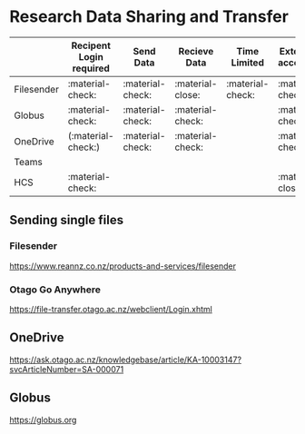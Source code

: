 # Research Data Sharing and Transfer



|             | Recipent Login required | Send Data | Recieve Data | Time Limited | Externally accessible | Single-File | Multiple Files | Data Verification |
| ----------- | -------------- | --------- | ------------ | ------------ | --------------------- | ----------- | -------------- | ----------------- |
| Filesender  | :material-check: | :material-check: | :material-close: | :material-check: | :material-check: | :material-check: | :material-close:   
| Globus      | :material-check: | :material-check: | :material-check: || :material-check: | :material-check:| :material-check: | :material-check:
| OneDrive    | (:material-check:) | :material-check: | :material-check: |  | :material-check: | :material-check: | :material-check: |
| Teams       |
| HCS         | :material-check: | | | | :material-close:  | | |
 



## Sending single files

### Filesender

https://www.reannz.co.nz/products-and-services/filesender

### Otago Go Anywhere

https://file-transfer.otago.ac.nz/webclient/Login.xhtml

## OneDrive

https://ask.otago.ac.nz/knowledgebase/article/KA-10003147?svcArticleNumber=SA-000071

## Globus

https://globus.org